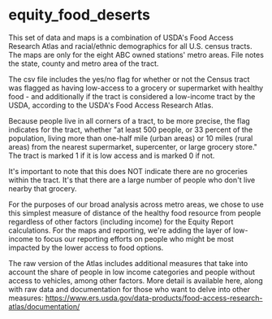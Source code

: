 # equity_food_deserts

This set of data and maps is a combination of USDA's Food Access Research Atlas and racial/ethnic demographics for all U.S. census tracts. The maps are only for the eight ABC owned stations' metro areas. File notes the state, county and metro area of the tract.

The csv file includes the yes/no flag for whether or not the Census tract was flagged as having low-access to a grocery or supermarket with healthy food - and additionally if the tract is considered a low-income tract by the USDA, according to the USDA's Food Access Research Atlas.

Because people live in all corners of a tract, to be more precise, the flag indicates for the tract, whether "at least 500 people, or 33 percent of the population, living more than one-half mile (urban areas) or 10 miles (rural areas) from the nearest supermarket, supercenter, or large grocery store." The tract is marked 1 if it is low access and is marked 0 if not. 

It's important to note that this does NOT indicate there are no groceries within the tract. It's that there are a large number of people who don't live nearby that grocery.

For the purposes of our broad analysis across metro areas, we chose to use this simplest measure of distance of the healthy food resource from people regardless of other factors (including income) for the Equity Report calculations. For the maps and reporting, we're adding the layer of low-income to focus our reporting efforts on people who might be most impacted by the lower access to food options.

The raw version of the Atlas includes additional measures that take into account the share of people in low income categories and people without access to vehicles, among other factors. More detail is available here, along with raw data and documentation for those who want to delve into other measures: https://www.ers.usda.gov/data-products/food-access-research-atlas/documentation/
